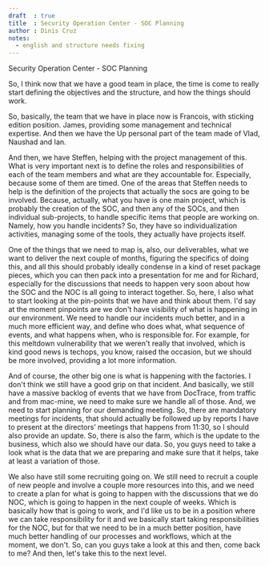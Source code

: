```yaml
---
draft  : true
title  : Security Operation Center - SOC Planning
author : Dinis Cruz
notes:
  - english and structure needs fixing
---
```


Security Operation Center - SOC Planning

So, I think now that we have a good team in place, the time is come to really start defining the objectives and the structure, and how the things should work.

So, basically, the team that we have in place now is Francois, with sticking edition position. James, providing some management and technical expertise. And then we have the Up personal part of the team made of Vlad, Naushad and Ian.
 
And then, we have Steffen, helping with the project management of this. What is very important next is to define the roles and responsibilities of each of the team members and what are they accountable for. Especially, because some of them are timed. One of the areas that Steffen needs to help is the definition of the projects that actually the socs are going to be involved. Because, actually, what you have is one main project, which is probably the creation of the SOC, and then any of the SOCs, and then individual sub-projects, to handle specific items that people are working on. Namely, how you handle incidents? So, they have so individualization activities, managing some of the tools, they actually have projects itself.

One of the things that we need to map is, also, our deliverables, what we want to deliver the next couple of months, figuring the specifics of doing this, and all this should probably ideally condense in a kind of reset package pieces, which you can then pack into a presentation for me and for Richard, especially for the discussions that needs to happen very soon about how the SOC and the NOC is all going to interact together.
So, here, I also what to start looking at the pin-points that we have and think about them. I'd say at the moment pinpoints are we don't have visibility of what is happening in our environment. We need to handle our incidents much better, and in a much more efficient way, and define who does what, what sequence of events, and what happens when, who is responsible for. For example, for this meltdown vulnerability that we weren't really that involved, which is kind good news is techops, you know, raised the occasion, but we should be more involved, providing a lot more information. 

And of course, the other big one is what is happening with the factories. I don't think we still have a good grip on that incident. And basically, we still have a massive backlog of events that we have from DocTrace, from traffic and from mac-mine, we need to make sure we handle all of those. And, we need to start planning for our demanding meeting. So, there are mandatory meetings for incidents, that should actually be followed up by reports I have to present at the directors’ meetings that happens from 11:30, so I should also provide an update. So, there is also the farm, which is the update to the business, which also we should have our data. So, you guys need to take a look what is the data that we are preparing and make sure that it helps, take at least a variation of those. 

We also have still some recruiting going on. We still need to recruit a couple of new people and involve a couple more resources into this, and we need to create a plan for what is going to happen with the discussions that we do NOC, which is going to happen in the next couple of weeks. Which is basically how that is going to work, and I'd like us to be in a position where we can take responsibility for it and we basically start taking responsibilities for the NOC, but for that we need to be in a much better position, have much better handling of our processes and workflows, which at the moment, we don't. 
So, can you guys take a look at this and then, come back to me? And then, let's take this to the next level.

	
